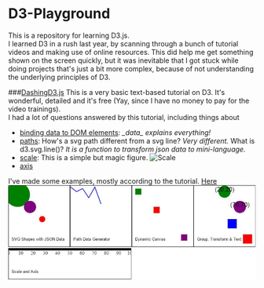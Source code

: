 # D3-Playground
This is a repository for learning D3.js.   
I learned D3 in a rush last year, by scanning through a bunch of tutorial videos and making use of online resources. This did help me get something shown on the screen quickly, but it was inevitable that I got stuck while doing projects that's just a bit more complex, because of not understanding the underlying principles of D3.

###[DashingD3.js](https://www.dashingd3js.com/table-of-contents)
This is a very basic text-based tutorial on D3. It's wonderful, detailed and it's free (Yay, since I have no money to pay for the video trainings).  
I had a lot of questions answered by this tutorial, including things about 
* [binding data to DOM elements](https://www.dashingd3js.com/binding-data-to-dom-elements): *\__data\__ explains everything!*
* [paths](https://www.dashingd3js.com/svg-paths-and-d3js): How's a svg path different from a svg line? *Very different.* What is d3.svg.line()? *It is a function to transform json data to mini-language.*
* [scale](https://www.dashingd3js.com/d3js-scales): This is a simple but magic figure. ![Scale](https://www.dashingd3js.com/assets/d3.js_scales_scale_domain_down_to_range_300x300-6e4be7b9ee3910a09dd4c166d20ab03a.png)
* [axis](https://www.dashingd3js.com/d3js-axes)

I've made some examples, mostly according to the tutorial. [Here](DashingD3/)
![T](DashingD3/img/Screenshot.JPG)
